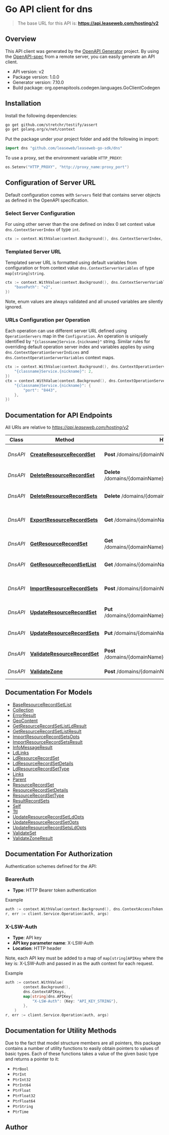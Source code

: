 # Go API client for dns

>The base URL for this API is: **https://api.leaseweb.com/hosting/v2**

## Overview
This API client was generated by the [OpenAPI Generator](https://openapi-generator.tech) project.  By using the [OpenAPI-spec](https://www.openapis.org/) from a remote server, you can easily generate an API client.

- API version: v2
- Package version: 1.0.0
- Generator version: 7.10.0
- Build package: org.openapitools.codegen.languages.GoClientCodegen

## Installation

Install the following dependencies:

```sh
go get github.com/stretchr/testify/assert
go get golang.org/x/net/context
```

Put the package under your project folder and add the following in import:

```go
import dns "github.com/leaseweb/leaseweb-go-sdk/dns"
```

To use a proxy, set the environment variable `HTTP_PROXY`:

```go
os.Setenv("HTTP_PROXY", "http://proxy_name:proxy_port")
```

## Configuration of Server URL

Default configuration comes with `Servers` field that contains server objects as defined in the OpenAPI specification.

### Select Server Configuration

For using other server than the one defined on index 0 set context value `dns.ContextServerIndex` of type `int`.

```go
ctx := context.WithValue(context.Background(), dns.ContextServerIndex, 1)
```

### Templated Server URL

Templated server URL is formatted using default variables from configuration or from context value `dns.ContextServerVariables` of type `map[string]string`.

```go
ctx := context.WithValue(context.Background(), dns.ContextServerVariables, map[string]string{
	"basePath": "v2",
})
```

Note, enum values are always validated and all unused variables are silently ignored.

### URLs Configuration per Operation

Each operation can use different server URL defined using `OperationServers` map in the `Configuration`.
An operation is uniquely identified by `"{classname}Service.{nickname}"` string.
Similar rules for overriding default operation server index and variables applies by using `dns.ContextOperationServerIndices` and `dns.ContextOperationServerVariables` context maps.

```go
ctx := context.WithValue(context.Background(), dns.ContextOperationServerIndices, map[string]int{
	"{classname}Service.{nickname}": 2,
})
ctx = context.WithValue(context.Background(), dns.ContextOperationServerVariables, map[string]map[string]string{
	"{classname}Service.{nickname}": {
		"port": "8443",
	},
})
```

## Documentation for API Endpoints

All URIs are relative to *https://api.leaseweb.com/hosting/v2*

Class | Method | HTTP request | Description
------------ | ------------- | ------------- | -------------
*DnsAPI* | [**CreateResourceRecordSet**](docs/DnsAPI.md#createresourcerecordset) | **Post** /domains/{domainName}/resourceRecordSets | Create a resource record set
*DnsAPI* | [**DeleteResourceRecordSet**](docs/DnsAPI.md#deleteresourcerecordset) | **Delete** /domains/{domainName}/resourceRecordSets/{name}/{type} | Delete a resource record set
*DnsAPI* | [**DeleteResourceRecordSets**](docs/DnsAPI.md#deleteresourcerecordsets) | **Delete** /domains/{domainName}/resourceRecordSets | Delete resource record sets
*DnsAPI* | [**ExportResourceRecordSets**](docs/DnsAPI.md#exportresourcerecordsets) | **Get** /domains/{domainName}/resourceRecordSets/import | Export dns records as a bind file content
*DnsAPI* | [**GetResourceRecordSet**](docs/DnsAPI.md#getresourcerecordset) | **Get** /domains/{domainName}/resourceRecordSets/{name}/{type} | Inspect resource record set
*DnsAPI* | [**GetResourceRecordSetList**](docs/DnsAPI.md#getresourcerecordsetlist) | **Get** /domains/{domainName}/resourceRecordSets | List resource record sets
*DnsAPI* | [**ImportResourceRecordSets**](docs/DnsAPI.md#importresourcerecordsets) | **Post** /domains/{domainName}/resourceRecordSets/import | Import dns records from bind file content
*DnsAPI* | [**UpdateResourceRecordSet**](docs/DnsAPI.md#updateresourcerecordset) | **Put** /domains/{domainName}/resourceRecordSets/{name}/{type} | Update a resource record set
*DnsAPI* | [**UpdateResourceRecordSets**](docs/DnsAPI.md#updateresourcerecordsets) | **Put** /domains/{domainName}/resourceRecordSets | Update resource record sets
*DnsAPI* | [**ValidateResourceRecordSet**](docs/DnsAPI.md#validateresourcerecordset) | **Post** /domains/{domainName}/resourceRecordSets/validateSet | Validate a resource record set
*DnsAPI* | [**ValidateZone**](docs/DnsAPI.md#validatezone) | **Post** /domains/{domainName}/validateZone | Validate zone


## Documentation For Models

 - [BaseResourceRecordSetList](docs/BaseResourceRecordSetList.md)
 - [Collection](docs/Collection.md)
 - [ErrorResult](docs/ErrorResult.md)
 - [GeoContent](docs/GeoContent.md)
 - [GetResourceRecordSetListLdResult](docs/GetResourceRecordSetListLdResult.md)
 - [GetResourceRecordSetListResult](docs/GetResourceRecordSetListResult.md)
 - [ImportResourceRecordSetsOpts](docs/ImportResourceRecordSetsOpts.md)
 - [ImportResourceRecordSetsResult](docs/ImportResourceRecordSetsResult.md)
 - [InfoMessageResult](docs/InfoMessageResult.md)
 - [LdLinks](docs/LdLinks.md)
 - [LdResourceRecordSet](docs/LdResourceRecordSet.md)
 - [LdResourceRecordSetDetails](docs/LdResourceRecordSetDetails.md)
 - [LdResourceRecordSetType](docs/LdResourceRecordSetType.md)
 - [Links](docs/Links.md)
 - [Parent](docs/Parent.md)
 - [ResourceRecordSet](docs/ResourceRecordSet.md)
 - [ResourceRecordSetDetails](docs/ResourceRecordSetDetails.md)
 - [ResourceRecordSetType](docs/ResourceRecordSetType.md)
 - [ResultRecordSets](docs/ResultRecordSets.md)
 - [Self](docs/Self.md)
 - [Ttl](docs/Ttl.md)
 - [UpdateResourceRecordSetLdOpts](docs/UpdateResourceRecordSetLdOpts.md)
 - [UpdateResourceRecordSetOpts](docs/UpdateResourceRecordSetOpts.md)
 - [UpdateResourceRecordSetsLdOpts](docs/UpdateResourceRecordSetsLdOpts.md)
 - [ValidateSet](docs/ValidateSet.md)
 - [ValidateZoneResult](docs/ValidateZoneResult.md)


## Documentation For Authorization


Authentication schemes defined for the API:
### BearerAuth

- **Type**: HTTP Bearer token authentication

Example

```go
auth := context.WithValue(context.Background(), dns.ContextAccessToken, "BEARER_TOKEN_STRING")
r, err := client.Service.Operation(auth, args)
```

### X-LSW-Auth

- **Type**: API key
- **API key parameter name**: X-LSW-Auth
- **Location**: HTTP header

Note, each API key must be added to a map of `map[string]APIKey` where the key is: X-LSW-Auth and passed in as the auth context for each request.

Example

```go
auth := context.WithValue(
		context.Background(),
		dns.ContextAPIKeys,
		map[string]dns.APIKey{
			"X-LSW-Auth": {Key: "API_KEY_STRING"},
		},
	)
r, err := client.Service.Operation(auth, args)
```


## Documentation for Utility Methods

Due to the fact that model structure members are all pointers, this package contains
a number of utility functions to easily obtain pointers to values of basic types.
Each of these functions takes a value of the given basic type and returns a pointer to it:

* `PtrBool`
* `PtrInt`
* `PtrInt32`
* `PtrInt64`
* `PtrFloat`
* `PtrFloat32`
* `PtrFloat64`
* `PtrString`
* `PtrTime`

## Author



